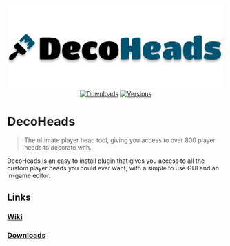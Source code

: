 <p align="center">
    <a href="https://github.com/Rayzr522/DecoHeads"><img src="media/decoheads-banner.png" alt="DecoHeads"></a>
    <br>
    <a href="https://dev.bukkit.org/projects/decoheads"><img src="http://cf.way2muchnoise.eu/full_101108_downloads.svg" alt="Downloads"></a>
    <a href="https://dev.bukkit.org/projects/decoheads"><img src="http://cf.way2muchnoise.eu/versions/For%20MC_240630_all.svg" alt="Versions"></a>
</p>

# DecoHeads

> The ultimate player head tool, giving you access to over 800 player heads to decorate with.

DecoHeads is an easy to install plugin that gives you access to all the custom player heads you could ever want, with a simple to use GUI and an in-game editor.

## Links

### [Wiki](https://github.com/Rayzr522/DecoHeads/wiki)

### [Downloads](https://dev.bukkit.org/projects/decoheads)
